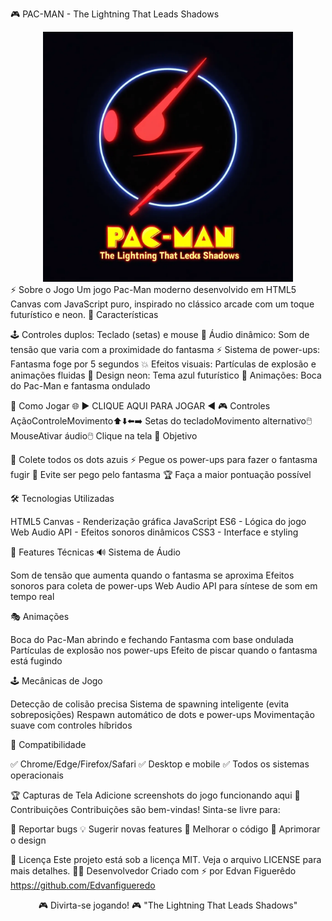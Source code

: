 🎮 PAC-MAN - The Lightning That Leads Shadows
<div align="center">
  <img src="assets/logo.png" alt="pacman-logo" width="400"/>
</div>
⚡ Sobre o Jogo
Um jogo Pac-Man moderno desenvolvido em HTML5 Canvas com JavaScript puro, inspirado no clássico arcade com um toque futurístico e neon.
🎯 Características

🕹️ Controles duplos: Teclado (setas) e mouse
🎵 Áudio dinâmico: Som de tensão que varia com a proximidade do fantasma
⚡ Sistema de power-ups: Fantasma foge por 5 segundos
💥 Efeitos visuais: Partículas de explosão e animações fluidas
🎨 Design neon: Tema azul futurístico
🌟 Animações: Boca do Pac-Man e fantasma ondulado

🚀 Como Jogar
🌐 ► CLIQUE AQUI PARA JOGAR ◄
🎮 Controles
AçãoControleMovimento⬆️⬇️⬅️➡️ Setas do tecladoMovimento alternativo🖱️ MouseAtivar áudio🖱️ Clique na tela
🎯 Objetivo

🔵 Colete todos os dots azuis
⚡ Pegue os power-ups para fazer o fantasma fugir
👻 Evite ser pego pelo fantasma
🏆 Faça a maior pontuação possível

🛠️ Tecnologias Utilizadas

HTML5 Canvas - Renderização gráfica
JavaScript ES6 - Lógica do jogo
Web Audio API - Efeitos sonoros dinâmicos
CSS3 - Interface e styling

🎨 Features Técnicas
🔊 Sistema de Áudio

Som de tensão que aumenta quando o fantasma se aproxima
Efeitos sonoros para coleta de power-ups
Web Audio API para síntese de som em tempo real

🎭 Animações

Boca do Pac-Man abrindo e fechando
Fantasma com base ondulada
Partículas de explosão nos power-ups
Efeito de piscar quando o fantasma está fugindo

🕹️ Mecânicas de Jogo

Detecção de colisão precisa
Sistema de spawning inteligente (evita sobreposições)
Respawn automático de dots e power-ups
Movimentação suave com controles híbridos

📱 Compatibilidade

✅ Chrome/Edge/Firefox/Safari
✅ Desktop e mobile
✅ Todos os sistemas operacionais

🏆 Capturas de Tela
Adicione screenshots do jogo funcionando aqui
🤝 Contribuições
Contribuições são bem-vindas! Sinta-se livre para:

🐛 Reportar bugs
💡 Sugerir novas features
🔧 Melhorar o código
🎨 Aprimorar o design

📄 Licença
Este projeto está sob a licença MIT. Veja o arquivo LICENSE para mais detalhes.
👨‍💻 Desenvolvedor
Criado com ⚡ por Edvan Figuerêdo
https://github.com/Edvanfigueredo

<div align="center">
🎮 Divirta-se jogando! 🎮
"The Lightning That Leads Shadows"
</div>

